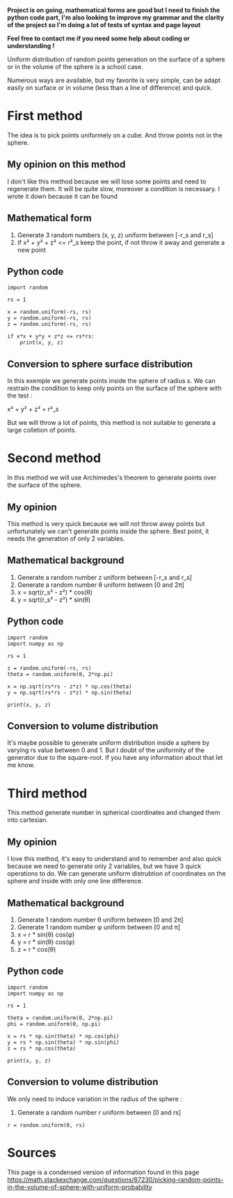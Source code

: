 **Project is on going, mathematical forms are good but I need to finish the python code part, I'm also looking to improve my grammar and the clarity of the project so I'm doing a lot of tests of syntax and page layout**

**Feel free to contact me  if you need some help about coding or understanding !**

Uniform distribution of random points generation on the surface of a sphere or in the volume of the sphere is a school case.

Numerous ways are available, but my favorite is very simple, can be adapt easily on surface or in volume (less than a line of difference) and quick. 

# First method 

The idea is to pick points uniformely on a cube. And throw points not in the sphere.

## My opinion on this method

I don't like this method because we will lose some points and need to regenerate them. It will be quite slow, moreover a condition is necessary.
I wrote it down because it can be found 

## Mathematical form

1. Generate 3 random numbers (x, y, z) uniform between [-r_s and r_s]
2. If x² + y² + z² <= r²_s keep the point, if not throw it away and generate a new point

## Python code

```
import random

rs = 1

x = random.uniform(-rs, rs)
y = random.uniform(-rs, rs)
z = random.uniform(-rs, rs)

if x*x + y*y + z*z <= rs*rs:
    print(x, y, z)
```

## Conversion to sphere surface distribution

In this exemple we generate points inside the sphere of radius s. We can restrain the condition to keep only points on the surface of the sphere with the test :

x² + y² + z² = r²_s

But we will throw a lot of points, this method is not suitable to generate a large colletion of points.

# Second method

In this method we will use Archimedes's theorem to generate points over the surface of the sphere.

## My opinion

This method is very quick because we will not throw away points but unfortunately we can't generate points inside the sphere. Best point, it needs the generation of only 2 variables.

## Mathematical background

1. Generate a random number z uniform between [-r_s and r_s]
2. Generate a random number θ uniform between [0 and 2π]
3. x = sqrt(r_s² - z²) * cos(θ)
4. y = sqrt(r_s² - z²) * sin(θ)

## Python code

```
import random
import numpy as np

rs = 1

z = random.uniform(-rs, rs)
theta = random.uniform(0, 2*np.pi)

x = np.sqrt(rs*rs - z*z) * np.cos(theta)
y = np.sqrt(rs*rs - z*z) * np.sin(theta)

print(x, y, z)
```

## Conversion to volume distribution

It's maybe possible to generate uniform distribution inside a sphere by varying rs value between 0 and 1. But I doubt of the uniformity of the generator due to the square-root. If you have any information about that let me know.

# Third method

This method generate number in spherical coordinates and changed them into cartesian.

## My opinion

I love this method, it's easy to understand and to remember and also quick because we need to generate only 2 variables, but we have 3 quick operations to do. We can generate uniform distrubtion of coordinates on the sphere and inside with only one line difference.

## Mathematical background

1. Generate 1 random number θ uniform between [0 and 2π]
2. Generate 1 random number φ uniform between [0 and π]
3. x = r * sin(θ) cos(φ)
4. y = r * sin(θ) cos(φ)
5. z = r * cos(θ)

## Python code

```
import random
import numpy as np

rs = 1

theta = random.uniform(0, 2*np.pi)
phi = random.uniform(0, np.pi)

x = rs * np.sin(theta) * np.cos(phi)
y = rs * np.sin(theta) * np.sin(phi)
z = rs * np.cos(theta)

print(x, y, z)
```

## Conversion to volume distribution

We only need to induce variation in the radius of the sphere : 

1. Generate a random number r uniform between [0 and rs]

```
r = random.uniform(0, rs)
```

# Sources

This page is a condensed version of information found in this page
https://math.stackexchange.com/questions/87230/picking-random-points-in-the-volume-of-sphere-with-uniform-probability
